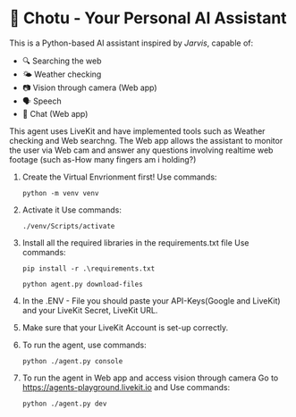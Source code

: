 # 🧠 Chotu - Your Personal AI Assistant

This is a Python-based AI assistant inspired by *Jarvis*, capable of:

- 🔍 Searching the web  
- 🌤️ Weather checking
- 📷 Vision through camera (Web app)
- 🗣️ Speech
- 📝 Chat (Web app)


This agent uses LiveKit and have implemented tools such as Weather checking and Web searchng. The Web app allows the assistant to monitor the user via Web cam and answer any questions involving realtime web footage (such as-How many fingers am i holding?)


1. Create the Virtual Envrionment first!
   Use commands:
   <pre><code>python -m venv venv</code></pre>
   
2. Activate it
   Use commands:
   <pre><code>./venv/Scripts/activate</code></pre>
   
3. Install all the required libraries in the requirements.txt file
   Use commands:
   <pre><code>pip install -r .\requirements.txt</code></pre>
   <pre><code>python agent.py download-files</code></pre>
   
4. In the .ENV - File you should paste your API-Keys(Google and LiveKit) and your LiveKit Secret, LiveKit URL.
5. Make sure that your LiveKit Account is set-up correctly. 
6. To run the agent, use commands:
   <pre><code>python ./agent.py console</code></pre>
   
7. To run the agent in Web app and access vision through camera
   Go to https://agents-playground.livekit.io and
   Use commands:
   <pre><code>python ./agent.py dev</code></pre>
